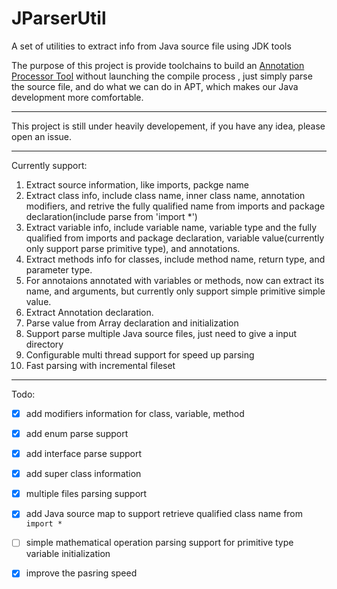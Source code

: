 # JParserUtil
A set of utilities to extract info from Java source file using JDK tools

The purpose of this project is provide toolchains to build an [Annotation Processor Tool](http://docs.oracle.com/javase/7/docs/technotes/guides/apt/) without launching the compile process , just simply parse the source file, and do what we can do in APT, which makes our Java development more comfortable.

-------

This project is still under heavily developement, if you have any idea, please open an issue.

-----
Currently support:

1. Extract source information, like imports, packge name
2.  Extract class info, include class name, inner class name, annotation modifiers, and retrive the fully qualified name from imports and package declaration(include parse from 'import *')
3. Extract variable info, include variable name, variable type and the fully qualified from imports and package declaration, variable value(currently only support parse primitive type), and annotations. 
4. Extract methods info for classes, include method name, return type, and parameter type.
5. For annotaions annotated with variables or methods, now can extract its name, and arguments, but currently only support simple primitive simple value. 
6. Extract Annotation declaration.
7. Parse value from Array declaration and initialization
8. Support parse multiple Java source files, just need to give a input directory
9. Configurable multi thread support for speed up parsing
10. Fast parsing with incremental fileset

---

Todo: 

- [x] add modifiers information for class, variable, method
- [x] add enum parse support
- [x] add interface parse support
- [x] add super class information
- [x] multiple files parsing support
- [x] add Java source map to support retrieve qualified class name from  ``import *`` 
- [ ] simple mathematical operation parsing support for primitive type variable initialization
- [x] improve the pasring speed

